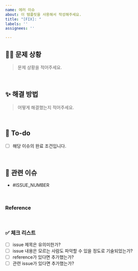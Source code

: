 ```yaml
---
name: 에러 이슈
about: 이 템플릿을 사용해서 작성해주세요.
title: "[FIX]: "
labels: ''
assignees: ''

---
```


## 🤷‍♀ 문제 상황
> 문제 상황을 적어주세요.

<br>

## ✨ 해결 방법
> 어떻게 해결했는지 적어주세요.

<br>

## 📝 To-do
- [ ] 해당 이슈의 완료 조건입니다.

<br>

## 🤝 관련 이슈
- #ISSUE_NUMBER

<br>

### Reference

<br>

### ✅ 체크 리스트
- [ ] issue 제목은 유의미한가?
- [ ] issue 내용은 모르는 사람도 파악할 수 있을 정도로 기술되었는가?
- [ ] reference가 있다면 추가했는가?
- [ ] 관련 issue가 있다면 추가했는가?
